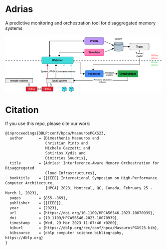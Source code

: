 # Adrias
A predictive monitoring and orchestration tool for disaggregated memory systems

![alt text](figures/overview.png)


# Citation
If you use this repo, please cite our work:
```
@inproceedings{DBLP:conf/hpca/MasourosPGXS23,
  author       = {Dimosthenis Masouros and
                  Christian Pinto and
                  Michele Gazzetti and
                  Sotirios Xydis and
                  Dimitrios Soudris},
  title        = {Adrias: Interference-Aware Memory Orchestration for Disaggregated
                  Cloud Infrastructures},
  booktitle    = {{IEEE} International Symposium on High-Performance Computer Architecture,
                  {HPCA} 2023, Montreal, QC, Canada, February 25 - March 1, 2023},
  pages        = {855--869},
  publisher    = {{IEEE}},
  year         = {2023},
  url          = {https://doi.org/10.1109/HPCA56546.2023.10070939},
  doi          = {10.1109/HPCA56546.2023.10070939},
  timestamp    = {Wed, 29 Mar 2023 11:07:46 +0200},
  biburl       = {https://dblp.org/rec/conf/hpca/MasourosPGXS23.bib},
  bibsource    = {dblp computer science bibliography, https://dblp.org}
}
```
